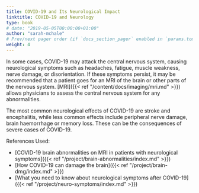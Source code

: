 ```yaml
---
title: COVID-19 and Its Neurological Impact
linktitle: COVID-19 and Neurology
type: book
# date: "2019-05-05T00:00:00+01:00"
author: "sarah-mchale"
# Prev/next pager order (if `docs_section_pager` enabled in `params.toml`)
weight: 4
---
```


In some cases, COVID-19 may attack the central nervous system, causing neurological symptoms such as headaches, fatigue, muscle weakness, nerve damage, or disorientation. If these symptoms persist, it may be recommended that a patient goes for an MRI of the brain or other parts of the nervous system. 
[MRI]({{< ref "/content/docs/imaging/mri.md" >}}) allows physicians to assess the central nervous system for any abnormalities. 

The most common neurological effects of COVID-19 are stroke and encephalitis, while less common effects include peripheral nerve damage, brain haemorrhage or memory loss. These can be the consequences of severe cases of COVID-19.

References Used:

* [COVID-19 brain abnormalities on MRI in patients with neurological symptoms]({{< ref "/project/brain-abnormalities/index.md" >}})
* [How COVID-19 can damage the brain]({{< ref "/project/brain-dmg/index.md" >}})
* [What you need to know about neurological symptoms after COVID-19]({{< ref "/project/neuro-symptoms/index.md" >}})
